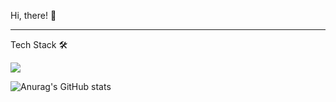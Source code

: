 Hi, there! 👋

---

Tech Stack 🛠
<p>
<img src="https://img.shields.io/badge/Python-3776AB?style=flat&logo=Python&logoColor=white"/>
</p>

![Anurag's GitHub stats](https://github-readme-stats.vercel.app/api?username=anuraghazra&theme=nord&show_icons=true)
